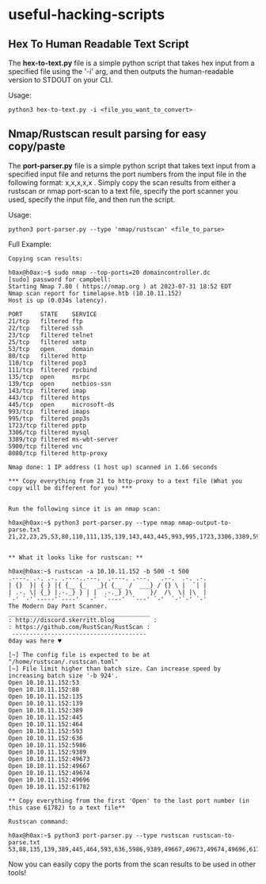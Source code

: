# useful-hacking-scripts

## Hex To Human Readable Text Script

The __hex-to-text.py__ file is a simple python script that takes hex input from a specified file using the '-i' arg, and then outputs the human-readable version to STDOUT on your CLI.

Usage: 
```
python3 hex-to-text.py -i <file_you_want_to_convert>
```

## Nmap/Rustscan result parsing for easy copy/paste

The __port-parser.py__ file is a simple python script that takes text input from a specified input file and returns the port numbers from the input file in the following format: x,x,x,x,x . Simply copy the scan results from either a rustscan or nmap port-scan to a text file, specify the port scanner you used, specify the input file, and then run the script.

Usage:

```
python3 port-parser.py --type 'nmap/rustscan' <file_to_parse>
```

Full Example:

```
Copying scan results:

h0ax@h0ax:~$ sudo nmap --top-ports=20 domaincontroller.dc
[sudo] password for campbell: 
Starting Nmap 7.80 ( https://nmap.org ) at 2023-07-31 18:52 EDT
Nmap scan report for timelapse.htb (10.10.11.152)
Host is up (0.034s latency).

PORT     STATE    SERVICE
21/tcp   filtered ftp
22/tcp   filtered ssh
23/tcp   filtered telnet
25/tcp   filtered smtp
53/tcp   open     domain
80/tcp   filtered http
110/tcp  filtered pop3
111/tcp  filtered rpcbind
135/tcp  open     msrpc
139/tcp  open     netbios-ssn
143/tcp  filtered imap
443/tcp  filtered https
445/tcp  open     microsoft-ds
993/tcp  filtered imaps
995/tcp  filtered pop3s
1723/tcp filtered pptp
3306/tcp filtered mysql
3389/tcp filtered ms-wbt-server
5900/tcp filtered vnc
8080/tcp filtered http-proxy

Nmap done: 1 IP address (1 host up) scanned in 1.66 seconds

*** Copy everything from 21 to http-proxy to a text file (What you copy will be different for you) ***


Run the following since it is an nmap scan:

h0ax@h0ax:~$ python3 port-parser.py --type nmap nmap-output-to-parse.txt
21,22,23,25,53,80,110,111,135,139,143,443,445,993,995,1723,3306,3389,5900,8080


** What it looks like for rustscan: **

h0ax@h0ax:~$ rustscan -a 10.10.11.152 -b 500 -t 500
.----. .-. .-. .----..---.  .----. .---.   .--.  .-. .-.
| {}  }| { } |{ {__ {_   _}{ {__  /  ___} / {} \ |  `| |
| .-. \| {_} |.-._} } | |  .-._} }\     }/  /\  \| |\  |
`-' `-'`-----'`----'  `-'  `----'  `---' `-'  `-'`-' `-'
The Modern Day Port Scanner.
________________________________________
: http://discord.skerritt.blog           :
: https://github.com/RustScan/RustScan :
 --------------------------------------
0day was here ♥

[~] The config file is expected to be at "/home/rustscan/.rustscan.toml"
[~] File limit higher than batch size. Can increase speed by increasing batch size '-b 924'.
Open 10.10.11.152:53
Open 10.10.11.152:88
Open 10.10.11.152:135
Open 10.10.11.152:139
Open 10.10.11.152:389
Open 10.10.11.152:445
Open 10.10.11.152:464
Open 10.10.11.152:593
Open 10.10.11.152:636
Open 10.10.11.152:5986
Open 10.10.11.152:9389
Open 10.10.11.152:49673
Open 10.10.11.152:49667
Open 10.10.11.152:49674
Open 10.10.11.152:49696
Open 10.10.11.152:61782

** Copy everything from the first 'Open' to the last port number (in this case 61782) to a text file**

Rustscan command:

h0ax@h0ax:~$ python3 port-parser.py --type rustscan rustscan-to-parse.txt 
53,88,135,139,389,445,464,593,636,5986,9389,49667,49673,49674,49696,61782

```

Now you can easily copy the ports from the scan results to be used in other tools!
